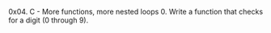 0x04. C - More functions, more nested loops
0. Write a function that checks for a digit (0 through 9).
